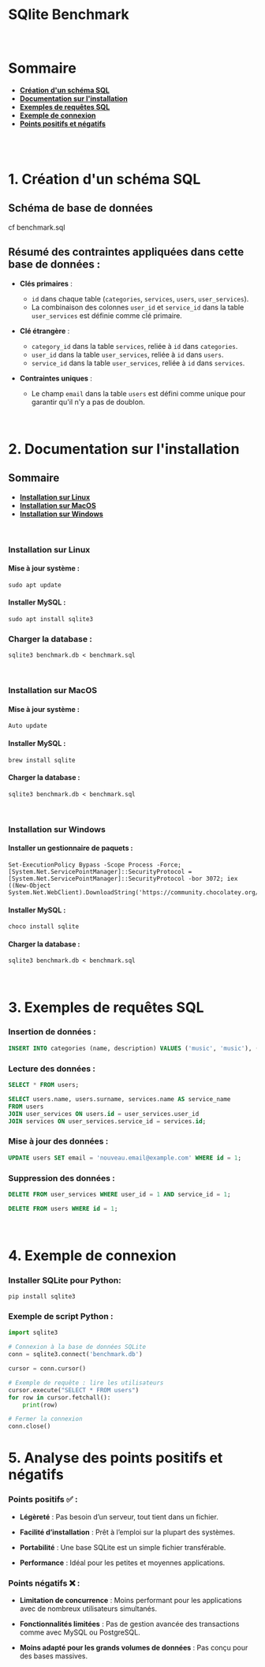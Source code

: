 # SQlite Benchmark

<br>

# Sommaire
- [**Création d'un schéma SQL**](#1-création-dun-schéma-sql)
- [**Documentation sur l'installation**](#2-documentation-sur-linstallation)
- [**Exemples de requêtes SQL**](#3-exemples-de-requêtes-sql)
- [**Exemple de connexion**](#4-exemple-de-connexion)
- [**Points positifs et négatifs**](#5-analyse-des-points-positifs-et-négatifs)

<br>
<br>

# 1. Création d'un schéma SQL

## Schéma de base de données

cf benchmark.sql

## Résumé des contraintes appliquées dans cette base de données :

- **Clés primaires** : 
    - `id` dans chaque table (`categories`, `services`, `users`, `user_services`).
    - La combinaison des colonnes `user_id` et `service_id` dans la table `user_services` est définie comme clé primaire.

- **Clé étrangère** :
    - `category_id` dans la table `services`, reliée à `id` dans `categories`.
    - `user_id` dans la table `user_services`, reliée à `id` dans `users`.
    - `service_id` dans la table `user_services`, reliée à `id` dans `services`.

- **Contraintes uniques** :
    - Le champ `email` dans la table `users` est défini comme unique pour garantir qu'il n'y a pas de doublon.

<br>

# 2. Documentation sur l'installation

## Sommaire
- [**Installation sur Linux**](#installation-sur-linux)
- [**Installation sur MacOS**](#installation-sur-macos)
- [**Installation sur Windows**](#installation-sur-windows)

<br>

### Installation sur Linux

#### Mise à jour système :
```
sudo apt update
```

#### Installer MySQL :
```
sudo apt install sqlite3
```

### Charger la database :
```
sqlite3 benchmark.db < benchmark.sql
```

<br>

### Installation sur MacOS

#### Mise à jour système :
```
Auto update
```

#### Installer MySQL :
```
brew install sqlite
```

#### Charger la database :
```
sqlite3 benchmark.db < benchmark.sql
```

<br>

### Installation sur Windows

#### Installer un gestionnaire de paquets :
```
Set-ExecutionPolicy Bypass -Scope Process -Force; [System.Net.ServicePointManager]::SecurityProtocol = [System.Net.ServicePointManager]::SecurityProtocol -bor 3072; iex ((New-Object System.Net.WebClient).DownloadString('https://community.chocolatey.org/install.ps1'))
```

#### Installer MySQL :
```
choco install sqlite
```

#### Charger la database :
```
sqlite3 benchmark.db < benchmark.sql 
```

<br>

# 3. Exemples de requêtes SQL

### Insertion de données :
```sql
INSERT INTO categories (name, description) VALUES ('music', 'music'), ('video', 'video'), ('school', 'school');
```

### Lecture des données :
```sql
SELECT * FROM users;

SELECT users.name, users.surname, services.name AS service_name
FROM users
JOIN user_services ON users.id = user_services.user_id
JOIN services ON user_services.service_id = services.id;
```

### Mise à jour des données :
```sql
UPDATE users SET email = 'nouveau.email@example.com' WHERE id = 1;
```

### Suppression des données :
```sql
DELETE FROM user_services WHERE user_id = 1 AND service_id = 1;

DELETE FROM users WHERE id = 1;
```

<br>

# 4. Exemple de connexion

### Installer SQLite pour Python:
```
pip install sqlite3
```

### Exemple de script Python :

```py
import sqlite3

# Connexion à la base de données SQLite
conn = sqlite3.connect('benchmark.db')

cursor = conn.cursor()

# Exemple de requête : lire les utilisateurs
cursor.execute("SELECT * FROM users")
for row in cursor.fetchall():
    print(row)

# Fermer la connexion
conn.close()
```

# 5. Analyse des points positifs et négatifs


### Points positifs ✅ :
- **Légèreté** : Pas besoin d’un serveur, tout tient dans un fichier.

- **Facilité d’installation** : Prêt à l’emploi sur la plupart des systèmes.

- **Portabilité** : Une base SQLite est un simple fichier transférable.

- **Performance** : Idéal pour les petites et moyennes applications.

### Points négatifs ❌ :

- **Limitation de concurrence** : Moins performant pour les applications avec de nombreux utilisateurs simultanés.


- **Fonctionnalités limitées** : Pas de gestion avancée des transactions comme avec MySQL ou PostgreSQL.

- **Moins adapté pour les grands volumes de données** : Pas conçu pour des bases massives.
